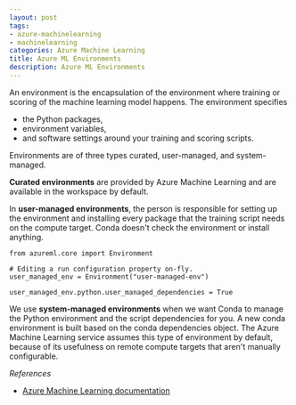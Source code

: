 ```yaml
---
layout: post
tags:
- azure-machinelearning
- machinelearning
categories: Azure Machine Learning
title: Azure ML Environments
description: Azure ML Environments
---
```


>  
An environment is the encapsulation of the environment where training or scoring of the  machine learning model happens. The environment specifies  

* the Python packages,  
* environment variables,  
* and software settings around your training and scoring scripts.  

Environments are of three types
curated, user-managed, and system-managed.

**Curated environments** are provided by Azure Machine Learning and are available in the workspace by default.  

In **user-managed environments**, the person is  responsible for setting up the environment and installing every package that the training script needs on the compute target. Conda doesn't check the environment or install anything.  

```
from azureml.core import Environment

# Editing a run configuration property on-fly.
user_managed_env = Environment("user-managed-env")

user_managed_env.python.user_managed_dependencies = True  

```

We use **system-managed environments** when we want Conda to manage the Python environment and the script dependencies for you. A new conda environment is built based on the conda dependencies object. The Azure Machine Learning service assumes this type of environment by default, because of its usefulness on remote compute targets that aren't manually configurable.  

*References*   

* [Azure Machine Learning documentation](https://docs.microsoft.com/en-in/azure/machine-learning/)